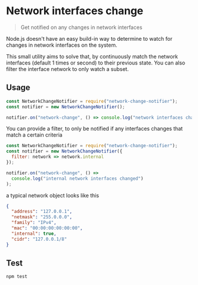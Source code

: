 # Network interfaces change

> Get notified on any changes in network interfaces

Node.js doesn't have an easy build-in way to determine to watch for changes in
network interfaces on the system.

This small utility aims to solve that, by continuously match the network interfaces (default 1 times or second) to their previous state. You can also filter the interface network to only watch a subset.

## Usage

```js
const NetworkChangeNotifier = require("network-change-notifier");
const notifier = new NetworkChangeNotifier();

notifier.on("network-change", () => console.log("network interfaces changed"));
```

You can provide a filter, to only be notified if any interfaces changes that
match a certain criteria

```js
const NetworkChangeNotifier = require("network-change-notifier");
const notifier = new NetworkChangeNotifier({
  filter: network => network.internal
});

notifier.on("network-change", () =>
  console.log("internal network interfaces changed")
);
```

a typical network object looks like this

```json
{
  "address": "127.0.0.1",
  "netmask": "255.0.0.0",
  "family": "IPv4",
  "mac": "00:00:00:00:00:00",
  "internal": true,
  "cidr": "127.0.0.1/8"
}
```

## Test

```sh
npm test
```
